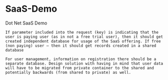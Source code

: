 # SaaS-Demo

Dot Net SaaS Demo

`If parameter included into the request (key) is indicating that the user is paying user (as in not a free trial user), then it should get created independent database for usage of the SaaS offering. If free (non paying) user – then it should get records created in a shared database`

`For user management, information on registration there should be a separate database. Design solution with having in mind that user data will have to be migrated from private container to the shared and potentially backwards (from shared to private) as well.`
